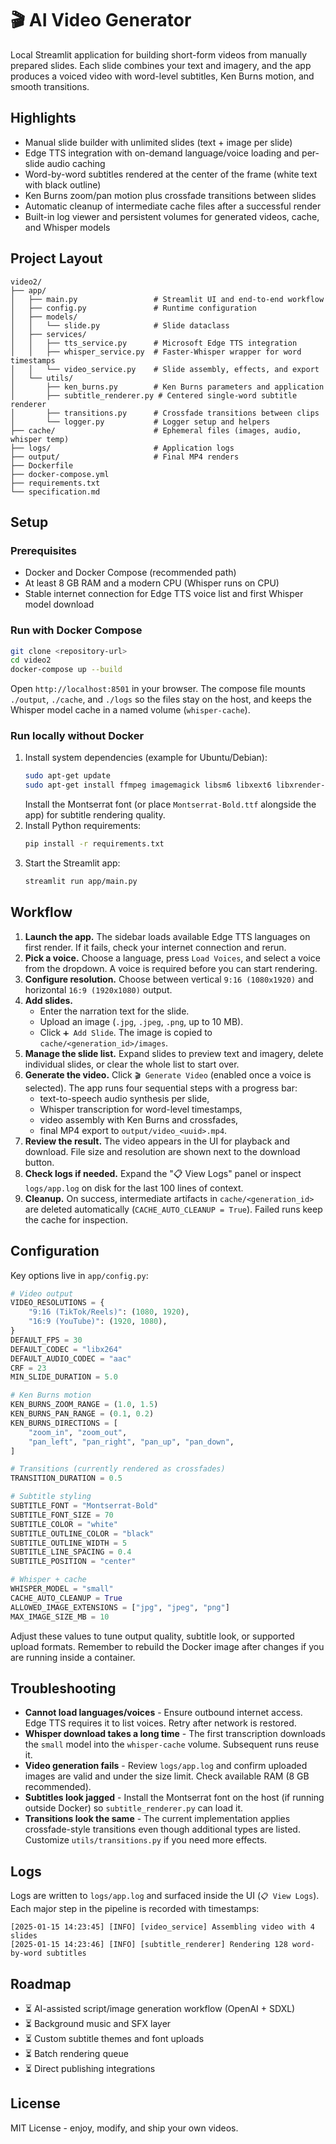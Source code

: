 # 🎬 AI Video Generator

Local Streamlit application for building short-form videos from manually prepared slides. Each slide combines your text and imagery, and the app produces a voiced video with word-level subtitles, Ken Burns motion, and smooth transitions.

## Highlights
- Manual slide builder with unlimited slides (text + image per slide)
- Edge TTS integration with on-demand language/voice loading and per-slide audio caching
- Word-by-word subtitles rendered at the center of the frame (white text with black outline)
- Ken Burns zoom/pan motion plus crossfade transitions between slides
- Automatic cleanup of intermediate cache files after a successful render
- Built-in log viewer and persistent volumes for generated videos, cache, and Whisper models

## Project Layout
```
video2/
├── app/
│   ├── main.py                 # Streamlit UI and end-to-end workflow
│   ├── config.py               # Runtime configuration
│   ├── models/
│   │   └── slide.py            # Slide dataclass
│   ├── services/
│   │   ├── tts_service.py      # Microsoft Edge TTS integration
│   │   ├── whisper_service.py  # Faster-Whisper wrapper for word timestamps
│   │   └── video_service.py    # Slide assembly, effects, and export
│   └── utils/
│       ├── ken_burns.py        # Ken Burns parameters and application
│       ├── subtitle_renderer.py # Centered single-word subtitle renderer
│       ├── transitions.py      # Crossfade transitions between clips
│       └── logger.py           # Logger setup and helpers
├── cache/                      # Ephemeral files (images, audio, whisper temp)
├── logs/                       # Application logs
├── output/                     # Final MP4 renders
├── Dockerfile
├── docker-compose.yml
├── requirements.txt
└── specification.md
```

## Setup

### Prerequisites
- Docker and Docker Compose (recommended path)
- At least 8 GB RAM and a modern CPU (Whisper runs on CPU)
- Stable internet connection for Edge TTS voice list and first Whisper model download

### Run with Docker Compose
```bash
git clone <repository-url>
cd video2
docker-compose up --build
```

Open `http://localhost:8501` in your browser. The compose file mounts `./output`, `./cache`, and `./logs` so the files stay on the host, and keeps the Whisper model cache in a named volume (`whisper-cache`).

### Run locally without Docker
1. Install system dependencies (example for Ubuntu/Debian):
   ```bash
   sudo apt-get update
   sudo apt-get install ffmpeg imagemagick libsm6 libxext6 libxrender-dev
   ```
   Install the Montserrat font (or place `Montserrat-Bold.ttf` alongside the app) for subtitle rendering quality.
2. Install Python requirements:
   ```bash
   pip install -r requirements.txt
   ```
3. Start the Streamlit app:
   ```bash
   streamlit run app/main.py
   ```

## Workflow
1. **Launch the app.** The sidebar loads available Edge TTS languages on first render. If it fails, check your internet connection and rerun.
2. **Pick a voice.** Choose a language, press `Load Voices`, and select a voice from the dropdown. A voice is required before you can start rendering.
3. **Configure resolution.** Choose between vertical `9:16 (1080x1920)` and horizontal `16:9 (1920x1080)` output.
4. **Add slides.**
   - Enter the narration text for the slide.
   - Upload an image (`.jpg`, `.jpeg`, `.png`, up to 10 MB).
   - Click `➕ Add Slide`. The image is copied to `cache/<generation_id>/images`.
5. **Manage the slide list.** Expand slides to preview text and imagery, delete individual slides, or clear the whole list to start over.
6. **Generate the video.** Click `🎬 Generate Video` (enabled once a voice is selected). The app runs four sequential steps with a progress bar:
   - text-to-speech audio synthesis per slide,
   - Whisper transcription for word-level timestamps,
   - video assembly with Ken Burns and crossfades,
   - final MP4 export to `output/video_<uuid>.mp4`.
7. **Review the result.** The video appears in the UI for playback and download. File size and resolution are shown next to the download button.
8. **Check logs if needed.** Expand the "📋 View Logs" panel or inspect `logs/app.log` on disk for the last 100 lines of context.
9. **Cleanup.** On success, intermediate artifacts in `cache/<generation_id>` are deleted automatically (`CACHE_AUTO_CLEANUP = True`). Failed runs keep the cache for inspection.

## Configuration
Key options live in `app/config.py`:

```python
# Video output
VIDEO_RESOLUTIONS = {
    "9:16 (TikTok/Reels)": (1080, 1920),
    "16:9 (YouTube)": (1920, 1080),
}
DEFAULT_FPS = 30
DEFAULT_CODEC = "libx264"
DEFAULT_AUDIO_CODEC = "aac"
CRF = 23
MIN_SLIDE_DURATION = 5.0

# Ken Burns motion
KEN_BURNS_ZOOM_RANGE = (1.0, 1.5)
KEN_BURNS_PAN_RANGE = (0.1, 0.2)
KEN_BURNS_DIRECTIONS = [
    "zoom_in", "zoom_out",
    "pan_left", "pan_right", "pan_up", "pan_down",
]

# Transitions (currently rendered as crossfades)
TRANSITION_DURATION = 0.5

# Subtitle styling
SUBTITLE_FONT = "Montserrat-Bold"
SUBTITLE_FONT_SIZE = 70
SUBTITLE_COLOR = "white"
SUBTITLE_OUTLINE_COLOR = "black"
SUBTITLE_OUTLINE_WIDTH = 5
SUBTITLE_LINE_SPACING = 0.4
SUBTITLE_POSITION = "center"

# Whisper + cache
WHISPER_MODEL = "small"
CACHE_AUTO_CLEANUP = True
ALLOWED_IMAGE_EXTENSIONS = ["jpg", "jpeg", "png"]
MAX_IMAGE_SIZE_MB = 10
```

Adjust these values to tune output quality, subtitle look, or supported upload formats. Remember to rebuild the Docker image after changes if you are running inside a container.

## Troubleshooting
- **Cannot load languages/voices** - Ensure outbound internet access. Edge TTS requires it to list voices. Retry after network is restored.
- **Whisper download takes a long time** - The first transcription downloads the `small` model into the `whisper-cache` volume. Subsequent runs reuse it.
- **Video generation fails** - Review `logs/app.log` and confirm uploaded images are valid and under the size limit. Check available RAM (8 GB recommended).
- **Subtitles look jagged** - Install the Montserrat font on the host (if running outside Docker) so `subtitle_renderer.py` can load it.
- **Transitions look the same** - The current implementation applies crossfade-style transitions even though additional types are listed. Customize `utils/transitions.py` if you need more effects.

## Logs
Logs are written to `logs/app.log` and surfaced inside the UI (`📋 View Logs`). Each major step in the pipeline is recorded with timestamps:
```
[2025-01-15 14:23:45] [INFO] [video_service] Assembling video with 4 slides
[2025-01-15 14:23:46] [INFO] [subtitle_renderer] Rendering 128 word-by-word subtitles
```

## Roadmap
- ⏳ AI-assisted script/image generation workflow (OpenAI + SDXL)
- ⏳ Background music and SFX layer
- ⏳ Custom subtitle themes and font uploads
- ⏳ Batch rendering queue
- ⏳ Direct publishing integrations

## License

MIT License - enjoy, modify, and ship your own videos.

